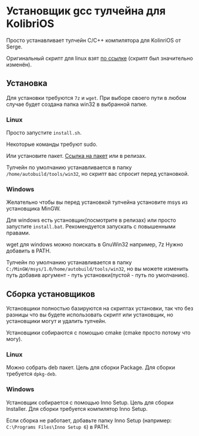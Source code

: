 # Установщик gcc тулчейна для KolibriOS

Просто устанавливает тулчейн C/C++ компилятора для KolinriOS от Serge.

Оригинальный скрипт для linux взят [по ссылке](http://board.kolibrios.org/viewtopic.php?p=76227&hilit=%D1%82%D1%83%D0%BB%D1%87%D0%B5%D0%B9%D0%BD#p76227) (скрипт был значительно изменён).

## Установка

Для установки требуются `7z` и `wget`. При выборе своего пути в любом случае будет создана папка win32 в выбранной папке. 

### Linux

Просто запустите `install.sh`.

Некоторые команды требуют sudo.

Или установите пакет. [Ссылка на пакет](https://git.kolibrios.org/Egor00f/-/packages/debian/kos32-gcc/) или в релизах.

Тулчейн по умолчанию устанавливается в папку `/home/autobuild/tools/win32`, но скрипт вас спросит перед установкой.

### Windows

Желательно чтобы вы перед установкой тулчейна установите msys из установщика MinGW.

Для windows есть установщик(посмотрите в релизах) или просто запустите `install.bat`. Рекомендуется запускать с повышенными правами.

wget для windows можно поискать в GnuWin32 например, 7z Нужно добавить в PATH. 

Тулчейн по умолчанию устанавливается в папку `C:/MinGW/msys/1.0/home/autobuild/tools/win32`, но вы можете изменить путь добавив аргумент - путь установки(пустой - путь по умолчанию).

## Сборка установщиков

Установщики полностью базируются на скриптах установки, так что без разницы что вы будете использовать скрипт или установщик, но установщики могут и удалить тулчейн.

Установщики собираются с помощью cmake (cmake просто потому что могу).

### Linux

Можно собрать deb пакет. Цель для сборки Package. Для сборки требуется `dpkg-deb`.

### Windows

Установщик собирается с помощью Inno Setup. Цель для сборки Installer. Для сборки требуется компилятор Inno Setup.

Если сборка не работает, добавьте папку Inno Setup (например: `C:\Programs Files\Inno Setup 6`) в PATH.
